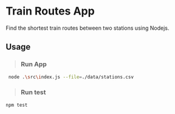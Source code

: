 # Train Routes App

Find the shortest train routes between two stations using Nodejs.

## Usage

> ### Run App

``` bash
 node .\src\index.js --file=./data/stations.csv
```

> ### Run test

``` bash
npm test
```

